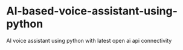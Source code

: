 # AI-based-voice-assistant-using-python
AI voice assistant using python with latest open ai api connectivity
